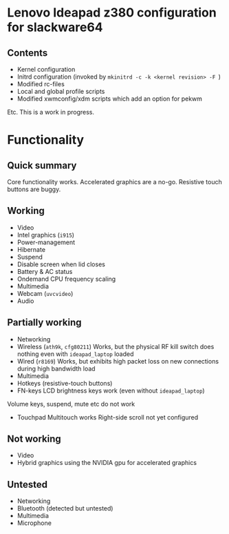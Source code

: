 Lenovo Ideapad z380 configuration for slackware64
=================================================

Contents
--------

* Kernel configuration
* Initrd configuration (invoked by ```mkinitrd -c -k <kernel revision> -F ```)
* Modified rc-files
* Local and global profile scripts
* Modified xwmconfig/xdm scripts which add an option for pekwm

Etc.
This is a work in progress.

Functionality
=============

Quick summary
-------------
Core functionality works. Accelerated graphics are a no-go. Resistive touch buttons are buggy.

Working
-------
* Video
 * Intel graphics (```i915```)
* Power-management
 * Hibernate
 * Suspend
 * Disable screen when lid closes
 * Battery & AC status
 * Ondemand CPU frequency scaling
* Multimedia
 * Webcam (```uvcvideo```)
 * Audio 

Partially working
-----------------
* Networking
 * Wireless (```ath9k```, ```cfg80211```)
   Works, but the physical RF kill switch does nothing even with ```ideapad_laptop``` loaded
 * Wired (```r8169```)
   Works, but exhibits high packet loss on new connections during high bandwidth load
* Multimedia
 * Hotkeys (resistive-touch buttons)
 * FN-keys
LCD brightness keys work (even without ```ideapad_laptop```)

Volume keys, suspend, mute etc do not work

 * Touchpad
   Multitouch works
   Right-side scroll not yet configured

Not working
-----------
* Video
 * Hybrid graphics using the NVIDIA gpu for accelerated graphics

Untested
--------
* Networking
 * Bluetooth (detected but untested)
* Multimedia
 * Microphone

